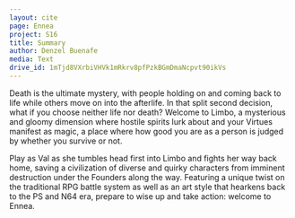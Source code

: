 ```yaml
---
layout: cite
page: Ennea
project: S16
title: Summary
author: Denzel Buenafe
media: Text
drive_id: 1mTjd8VXrbiVHVk1mRkrv8pfPzkBGmDmaNcpvt90ikVs
---
```

Death is the ultimate mystery, with people holding on and coming back to life while others move on into the afterlife. In that split second decision, what if you choose neither life nor death? Welcome to Limbo, a mysterious and gloomy dimension where hostile spirits lurk about and your Virtues manifest as magic, a place where how good you are as a person is judged by whether you survive or not.

Play as Val as she tumbles head first into Limbo and fights her way back home, saving a civilization of diverse and quirky characters from imminent destruction under the Founders along the way. Featuring a unique twist on the traditional RPG battle system as well as an art style that hearkens back to the PS and N64 era, prepare to wise up and take action: welcome to Ennea.
